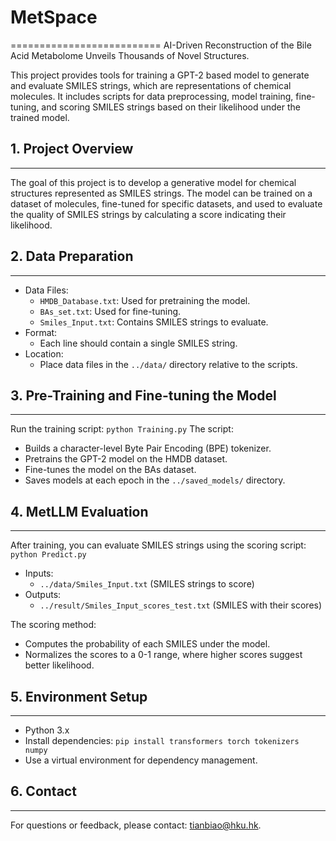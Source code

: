 # MetSpace

==========================
AI-Driven Reconstruction of the Bile Acid Metabolome Unveils Thousands of Novel Structures.

This project provides tools for training a GPT-2 based model to generate and evaluate SMILES strings, which are representations of chemical molecules. It includes scripts for data preprocessing, model training, fine-tuning, and scoring SMILES strings based on their likelihood under the trained model.

## 1. Project Overview
-------------------
The goal of this project is to develop a generative model for chemical structures represented as SMILES strings. The model can be trained on a dataset of molecules, fine-tuned for specific datasets, and used to evaluate the quality of SMILES strings by calculating a score indicating their likelihood.

## 2. Data Preparation
-------------------
- Data Files:
  - `HMDB_Database.txt`: Used for pretraining the model.
  - `BAs_set.txt`: Used for fine-tuning.
  - `Smiles_Input.txt`: Contains SMILES strings to evaluate.
- Format:
  - Each line should contain a single SMILES string.
- Location:
  - Place data files in the `../data/` directory relative to the scripts.

## 3. Pre-Training and Fine-tuning the Model
---------------------
Run the training script: `python Training.py`
The script:
- Builds a character-level Byte Pair Encoding (BPE) tokenizer.
- Pretrains the GPT-2 model on the HMDB dataset.
- Fine-tunes the model on the BAs dataset.
- Saves models at each epoch in the `../saved_models/` directory.

## 4. MetLLM Evaluation
----------------------------
After training, you can evaluate SMILES strings using the scoring script: `python Predict.py`
- Inputs:
  - `../data/Smiles_Input.txt` (SMILES strings to score)
- Outputs:
  - `../result/Smiles_Input_scores_test.txt` (SMILES with their scores)

The scoring method:
- Computes the probability of each SMILES under the model.
- Normalizes the scores to a 0-1 range, where higher scores suggest better likelihood.

## 5. Environment Setup
---------------------
- Python 3.x
- Install dependencies: `pip install transformers torch tokenizers numpy`
- Use a virtual environment for dependency management.

## 6. Contact
----------
For questions or feedback, please contact: tianbiao@hku.hk.


